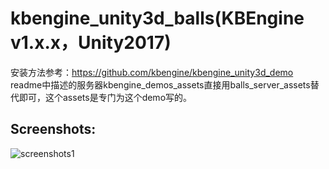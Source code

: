 # kbengine_unity3d_balls(KBEngine v1.x.x，Unity2017)

安装方法参考：https://github.com/kbengine/kbengine_unity3d_demo
readme中描述的服务器kbengine_demos_assets直接用balls_server_assets替代即可，这个assets是专门为这个demo写的。

## Screenshots:
![screenshots1](http://www.kbengine.org/assets/img/screenshots/balls_demo1.png)
